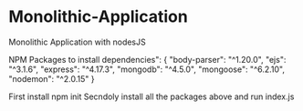 # Monolithic-Application
Monolithic Application with nodesJS 


NPM Packages to install 
dependencies": {
    "body-parser": "^1.20.0",
    "ejs": "^3.1.6",
    "express": "^4.17.3",
    "mongodb": "^4.5.0",
    "mongoose": "^6.2.10",
    "nodemon": "^2.0.15"
  }
  
  First install npm init 
  Secndoly install all the packages above and run index.js

